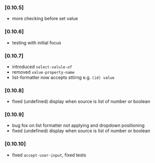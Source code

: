 ### [0.10.5]
- more checking before set value
### [0.10.6]
- testing with initial focus
### [0.10.7]
- introduced `select-valule-of`
- removed `value-property-name`
- list-formatter now accepts sttirng e.g. `(id) value`
### [0.10.8]
- fixed (undefined) display when source is list of number or boolean
### [0.10.9]
- bug fox on list formatter not applying and dropdown positioning
- fixed (undefined) display when source is list of number or boolean
### [0.10.10]
- fixed `accept-user-input`, fixed tests
